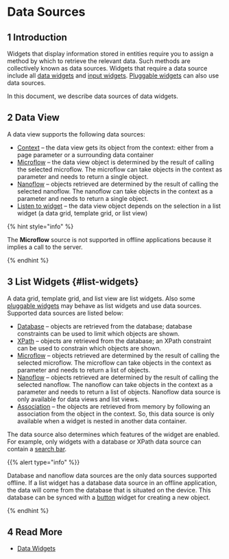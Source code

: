 # Data Sources

## 1 Introduction

Widgets that display information stored in entities require you to assign a method by which to retrieve the relevant data. Such methods are collectively known as data sources. Widgets that require a data source include all [data widgets](data-widgets) and [input widgets](input-widgets). [Pluggable widgets](/apidocs-mxsdk/apidocs/pluggable-widgets) can also use data sources.

In this document, we describe data sources of data widgets. 

## 2 Data View

A data view supports the following data sources:

*   [Context](context-source) – the data view gets its object from the context:  either from a page parameter or a surrounding data container
*   [Microflow](microflow-source) – the data view object is determined by the result of calling the selected microflow. The microflow can take objects in the context as parameter and needs to return a single object.
*   [Nanoflow](nanoflow-source) – objects retrieved are determined by the result of calling the selected nanoflow. The nanoflow can take objects in the context as a parameter and needs to return a single object. 
*   [Listen to widget](listen-to-grid-source) – the data view object depends on the selection in a list widget (a data grid, template grid, or list view)

{% hint style="info" %}

The **Microflow** source is not supported in offline applications because it implies a call to the server.

{% endhint %}

## 3 List Widgets {#list-widgets}

A data grid, template grid, and list view are list widgets. Also some [pluggable widgets](/apidocs-mxsdk/apidocs/pluggable-widgets) may behave as list widgets and use data sources. Supported data sources are listed below:

*   [Database](database-source) – objects are retrieved from the database; database constraints can be used to limit which objects are shown. 
*   [XPath](xpath-source) – objects are retrieved from the database; an XPath constraint can be used to constrain which objects are shown.
*   [Microflow](microflow-source) – objects retrieved are determined by the result of calling the selected microflow. The microflow can take objects in the context as parameter and needs to return a list of objects.
*   [Nanoflow](nanoflow-source) – objects retrieved are determined by the result of calling the selected nanoflow. The nanoflow can take objects in the context as a parameter and needs to return a list of objects. Nanoflow data source is only available for data views and list views. 
*   [Association](association-source) – the objects are retrieved from memory by following an association from the object in the context. So, this data source is only available when a widget is nested in another data container. 

 The data source also determines which features of the widget are enabled. For example, only widgets with a database or XPath data source can contain a [search bar](search-bar).

{{% alert type="info" %}}

Database and nanoflow data sources are the only data sources supported offline. If a list widget has a database data source in an offline application, the data will come from the database that is situated on the device. This database can be synced with a [button](button-properties) widget for creating a new object.

{% endhint %}

## 4 Read More

* [Data Widgets](data-widgets)
